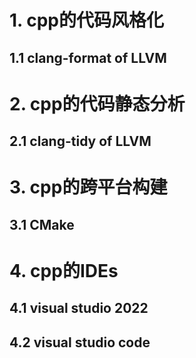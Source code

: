 # 1. cpp的代码风格化

## 1.1 clang-format of LLVM

# 2. cpp的代码静态分析

## 2.1 clang-tidy of LLVM

# 3. cpp的跨平台构建

## 3.1 CMake

# 4. cpp的IDEs

## 4.1 visual studio 2022


## 4.2 visual studio code

